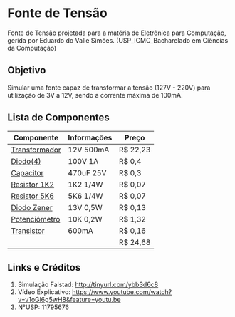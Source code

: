 # Fonte de Tensão
Fonte de Tensão projetada para a matéria de Eletrônica para Computação, gerida por Eduardo do Valle Simões.
(USP_ICMC_Bacharelado em Ciências da Computação)

## Objetivo
Simular uma fonte capaz de transformar a tensão (127V - 220V) para utilização de 3V a 12V, sendo a corrente máxima de 100mA.

## Lista de Componentes
|   Componente   | Informações |  Preço   |
|----------------|-------------|----------|
|  [Transformador](https://www.baudaeletronica.com.br/transformador-trafo-12v-12v-500ma-110-220vac.html) |  12V 500mA  | R$ 22,23 |
|    [Diodo(4)](https://www.baudaeletronica.com.br/diodo-1n4007.html)    |   100V 1A   |  R$ 0,4  |
|    [Capacitor](https://www.baudaeletronica.com.br/capacitor-eletrolitico-470uf-25v.html)   |  470uF 25V  |  R$ 0,3  |
|  [Resistor 1K2](https://www.baudaeletronica.com.br/resistor-1k2-5-1-4w.html)  |   1K2 1/4W  |  R$ 0,07 |
|  [Resistor 5K6](https://www.baudaeletronica.com.br/resistor-5k6-5-1-4w.html)  |   5K6 1/4W  |  R$ 0,07 |
|  [Diodo Zener](https://www.baudaeletronica.com.br/diodo-zener-zmm-13v-0-5w.html)   |   13V 0,5W  |  R$ 0,13 |
|  [Potenciômetro](https://www.baudaeletronica.com.br/potenciometro-linear-de-10k-10000.html) |   10K 0,2W  |  R$ 1,32 |
|   [Transistor](https://www.baudaeletronica.com.br/transistor-npn-2n4401.html)   |    600mA    |  R$ 0,16 |
|                |             | R$ 24,68 |

## Links e Créditos
1. Simulação Falstad: http://tinyurl.com/ybb3d6c8
2. Vídeo Explicativo: https://www.youtube.com/watch?v=v1oGl6g5wH8&feature=youtu.be
3. N°USP: 11795676
